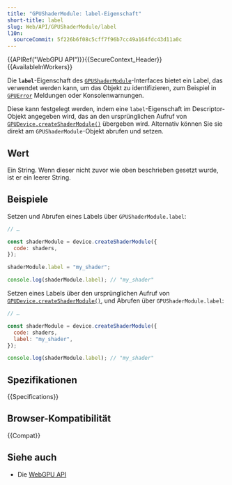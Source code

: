 ```yaml
---
title: "GPUShaderModule: label-Eigenschaft"
short-title: label
slug: Web/API/GPUShaderModule/label
l10n:
  sourceCommit: 5f226b6f08c5cff7f96b7cc49a164fdc43d11a0c
---
```


{{APIRef("WebGPU API")}}{{SecureContext_Header}}{{AvailableInWorkers}}

Die **`label`**-Eigenschaft des [`GPUShaderModule`](/de/docs/Web/API/GPUShaderModule)-Interfaces bietet ein Label, das verwendet werden kann, um das Objekt zu identifizieren, zum Beispiel in [`GPUError`](/de/docs/Web/API/GPUError) Meldungen oder Konsolenwarnungen.

Diese kann festgelegt werden, indem eine `label`-Eigenschaft im Descriptor-Objekt angegeben wird, das an den ursprünglichen Aufruf von [`GPUDevice.createShaderModule()`](/de/docs/Web/API/GPUDevice/createShaderModule) übergeben wird. Alternativ können Sie sie direkt am `GPUShaderModule`-Objekt abrufen und setzen.

## Wert

Ein String. Wenn dieser nicht zuvor wie oben beschrieben gesetzt wurde, ist er ein leerer String.

## Beispiele

Setzen und Abrufen eines Labels über `GPUShaderModule.label`:

```js
// …

const shaderModule = device.createShaderModule({
  code: shaders,
});

shaderModule.label = "my_shader";

console.log(shaderModule.label); // "my_shader"
```

Setzen eines Labels über den ursprünglichen Aufruf von [`GPUDevice.createShaderModule()`](/de/docs/Web/API/GPUDevice/createShaderModule), und Abrufen über `GPUShaderModule.label`:

```js
// …

const shaderModule = device.createShaderModule({
  code: shaders,
  label: "my_shader",
});

console.log(shaderModule.label); // "my_shader"
```

## Spezifikationen

{{Specifications}}

## Browser-Kompatibilität

{{Compat}}

## Siehe auch

- Die [WebGPU API](/de/docs/Web/API/WebGPU_API)
